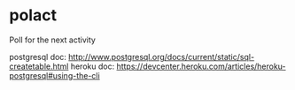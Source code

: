 # polact
Poll for the next activity

postgresql 
doc: http://www.postgresql.org/docs/current/static/sql-createtable.html
heroku doc: https://devcenter.heroku.com/articles/heroku-postgresql#using-the-cli
